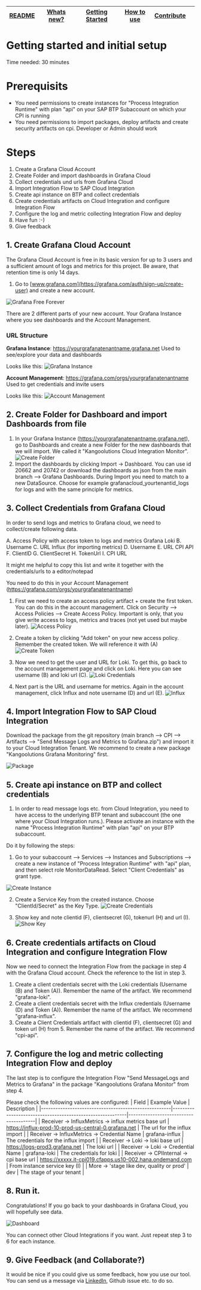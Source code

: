 | [README](README.md) | [Whats new?](whats_new.md) | [Getting Started](getting_started.md) | [How to use](how_to_use.md) | [Contribute](contribute.md) |     |
| ------------------- | -------------------------- | ------------------------------------- | --------------------------- | --------------------------- | --- |

# Getting started and initial setup

Time needed: 30 minutes

# Prerequisits

- You need permissions to create instances for "Process Integration Runtime" with plan "api" on your SAP BTP Subaccount on which your CPI is running
- You need permissions to import packages, deploy artifacts and create security artifacts on cpi. Developer or Admin should work

# Steps

1. Create a Grafana Cloud Account
2. Create Folder and import dashboards in Grafana Cloud
3. Collect credentials und urls from Grafana Cloud
4. Import Integration Flow to SAP Cloud Integration
5. Create api instance on BTP and collect credentials
6. Create credentials artifacts on Cloud Integration and configure Integration Flow
7. Configure the log and metric collecting Integration Flow and deploy
8. Have fun :-)
9. Give feedback

## 1. Create Grafana Cloud Account

The Grafana Cloud Account is free in its basic version for up to 3 users and a sufficient amount of logs and metrics for this project. Be aware, that retention time is only 14 days.

1. Go to [www.grafana.com](https://grafana.com/auth/sign-up/create-user) and create a new account.

![Grafana Free Forever](res/media/screenshots/grafana.com/grafana.com_free_forever.png)

There are 2 different parts of your new account. Your Grafana Instance where you see dashboards and the Account Management.

### URL Structure

**Grafana Instance**: https://yourgrafanatenantname.grafana.net
Used to see/explore your data and dashboards

Looks like this:
![Grafana Instance](res/media/screenshots/grafana/grafana_instance.png)

**Account Management**: https://grafana.com/orgs/yourgrafanatenantname
Used to get credentials and invite users

Looks like this:
![Account Management](res/media/screenshots/grafana/grafana_account_management.png)

## 2. Create Folder for Dashboard and import Dashboards from file

1. In your Grafana Instance (https://yourgrafanatenantname.grafana.net), go to Dashboards and create a new Folder for the new dashboards that we will import. We called it "Kangoolutions Cloud Integration Monitor".
   ![Create Folder](res/media/screenshots/grafana.com/create_folder.gif)
2. Import the dashboards by clicking Import -> Dashboard. You can use id 20662 and 20742 or download the dashboards as json from the main branch --> Grafana Dashboards.
   During Import you need to match to a new DataSource. Choose for example grafanacloud_yourtenantid_logs for logs and with the same principle for metrics.

## 3. Collect Credentials from Grafana Cloud

In order to send logs and metrics to Grafana cloud, we need to collect/create following data.

A. Access Policy with access token to logs and metrics
Grafana Loki
B. Username
C. URL
Influx (for importing metrics)
D. Username
E. URL
CPI API
F. ClientID
G. ClientSecret
H. TokenUrl
I. CPI URL

It might me helpful to copy this list and write it together with the credentials/urls to a editor/notepad

You need to do this in your Account Management (https://grafana.com/orgs/yourgrafanatenantname)

1. First we need to create an access policy artifact + create the first token. You can do this in the account management.
   Click on Security --> Access Policies --> Create Access Policy.
   Important is only, that you give write access to logs, metrics and traces (not yet used but maybe later).
   ![Access Policy](res/media/screenshots/grafana.com/create_access_policy.gif)
2. Create a token by clicking "Add token" on your new access policy. Remember the created token. We will reference it with (A)
   ![Create Token](res/media/screenshots/grafana.com/create_token.gif)

3. Now we need to get the user and URL for Loki. To get this, go back to the account management page and click on Loki. Here you can see username (B) and loki url (C).
   ![Loki Credentials](res/media/screenshots/grafana.com/loki_username_url.gif)

4. Next part is the URL and username for metrics. Again in the account management, click Influx and note username (D) and url (E).
   ![Influx](res/media/screenshots/grafana.com/influx_metrics_username_url.gif)

## 4. Import Integration Flow to SAP Cloud Integration

Download the package from the git repository (main branch --> CPI --> Artifacts --> "Send Message Logs and Metrics to Grafana.zip") and import it to your Cloud Integration Tenant. We recommend to create a new package "Kangoolutions Grafana Monitoring" first.

![Package](res/media/screenshots/cpi/cpi_package.png)

## 5. Create api instance on BTP and collect credentials

1. In order to read message logs etc. from Cloud Integration, you need to have access to the underlying BTP tenant and subaccount (the one where your Cloud Integration runs.). Please activate an instance with the name "Process Integration Runtime" with plan "api" on your BTP subaccount.

Do it by following the steps:

1. Go to your subaccount --> Services --> Instances and Subscriptions --> create a new instance of "Process Integration Runtime" with "api" plan, and then select role MonitorDataRead. Select "Client Credentials" as grant type.

![Create Instance](res/media/screenshots/cpi/cpi_create_instance.gif)

2. Create a Service Key from the created instance.
   Choose "ClientId/Secret" as the Key Type.
   ![Create Credentials](res/media/screenshots/cpi/create_api_key.gif)

3. Show key and note clientid (F), clientsecret (G), tokenurl (H) and url (I).
   ![Show Key](res/media/screenshots/cpi/show_key.gif)

## 6. Create credentials artifacts on Cloud Integration and configure Integration Flow

Now we need to connect the Integration Flow from the package in step 4 with the Grafana Cloud account. Check the reference to the list in step 3.

1. Create a client credentials secret with the Loki credentials (Username (B) and Token (A)). Remember the name of the artifact. We recommend "grafana-loki".
1. Create a client credentials secret with the Influx credentials (Username (D) and Token (A)). Remember the name of the artifact. We recommend "grafana-influx".
1. Create a Client Credentials artifact with clientid (F), clientsecret (G) and token url (H) from 5. Remember the name of the artifact. We recommend "cpi-api".

## 7. Configure the log and metric collecting Integration Flow and deploy

The last step is to configure the Integration Flow "Send MessageLogs and Metrics to Grafana" in the package "Kangoolutions Grafana Monitor" from step 4.

Please check the following values are configured:
| Field | Example Value | Description |
|------------------------------------------------------|-----------------------------------------------------------|---------------------------------------|
| Receiver -> InfluxMetrics -> influx metrics base url | https://influx-prod-10-prod-us-central-0.grafana.net | The url for the influx import |
| Receiver -> InfluxMetrics -> Credential Name | grafana-influx | The credentials for the influx import |
| Receiver -> Loki -> loki base url | https://logs-prod3.grafana.net | The loki url |
| Receiver -> Loki -> Credential Name | grafana-loki | The credentials for loki |
| Receiver -> CPIInternal -> cpi base url | https://xxxxx.it-cpi019.cfapps.us10-002.hana.ondemand.com | From instance service key (I) |
| More -> 'stage like dev, quality or prod' | dev | The stage of your tenant |

## 8. Run it.

Congratulations! If you go back to your dashboards in Grafana Cloud, you will hopefully see data.

![Dashboard](res/media/screenshots/promotion1.png)

You can connect other Cloud Integrations if you want. Just repeat step 3 to 6 for each instance.

## 9. Give Feedback (and Collaborate?)

It would be nice if you could give us some feedback, how you use our tool. You can send us a message via [LinkedIn](https://www.linkedin.com/in/dominic-beckbauer-515894188/), Github issue etc. to do so.
